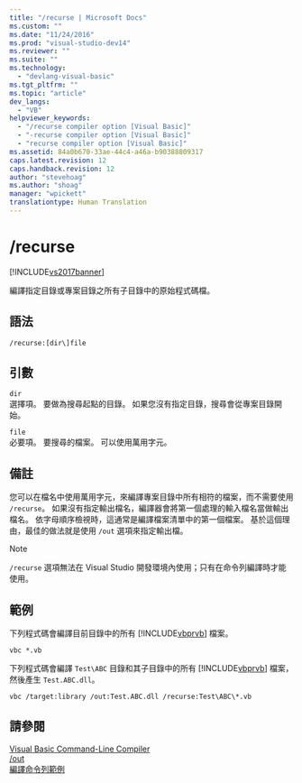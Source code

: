 ```yaml
---
title: "/recurse | Microsoft Docs"
ms.custom: ""
ms.date: "11/24/2016"
ms.prod: "visual-studio-dev14"
ms.reviewer: ""
ms.suite: ""
ms.technology: 
  - "devlang-visual-basic"
ms.tgt_pltfrm: ""
ms.topic: "article"
dev_langs: 
  - "VB"
helpviewer_keywords: 
  - "/recurse compiler option [Visual Basic]"
  - "-recurse compiler option [Visual Basic]"
  - "recurse compiler option [Visual Basic]"
ms.assetid: 84a0b670-33ae-44c4-a46a-b90388809317
caps.latest.revision: 12
caps.handback.revision: 12
author: "stevehoag"
ms.author: "shoag"
manager: "wpickett"
translationtype: Human Translation
---
```

# /recurse
[!INCLUDE[vs2017banner](../../../csharp/includes/vs2017banner.md)]

編譯指定目錄或專案目錄之所有子目錄中的原始程式碼檔。  
  
## 語法  
  
```  
/recurse:[dir\]file  
```  
  
## 引數  
 `dir`  
 選擇項。  要做為搜尋起點的目錄。  如果您沒有指定目錄，搜尋會從專案目錄開始。  
  
 `file`  
 必要項。  要搜尋的檔案。  可以使用萬用字元。  
  
## 備註  
 您可以在檔名中使用萬用字元，來編譯專案目錄中所有相符的檔案，而不需要使用 `/recurse`。  如果沒有指定輸出檔名，編譯器會將第一個處理的輸入檔名當做輸出檔名。  依字母順序檢視時，這通常是編譯檔案清單中的第一個檔案。  基於這個理由，最佳的做法就是使用 `/out` 選項來指定輸出檔。  
  
> [!NOTE]
>  `/recurse` 選項無法在 Visual Studio 開發環境內使用；只有在命令列編譯時才能使用。  
  
## 範例  
 下列程式碼會編譯目前目錄中的所有 [!INCLUDE[vbprvb](../../../csharp/programming-guide/concepts/linq/includes/vbprvb_md.md)] 檔案。  
  
```  
vbc *.vb  
```  
  
 下列程式碼會編譯 `Test\ABC` 目錄和其子目錄中的所有 [!INCLUDE[vbprvb](../../../csharp/programming-guide/concepts/linq/includes/vbprvb_md.md)] 檔案，然後產生 `Test.ABC.dll`。  
  
```  
vbc /target:library /out:Test.ABC.dll /recurse:Test\ABC\*.vb  
```  
  
## 請參閱  
 [Visual Basic Command\-Line Compiler](../../../visual-basic/reference/command-line-compiler/index.md)   
 [\/out](../../../visual-basic/reference/command-line-compiler/out.md)   
 [編譯命令列範例](../../../visual-basic/reference/command-line-compiler/sample-compilation-command-lines.md)